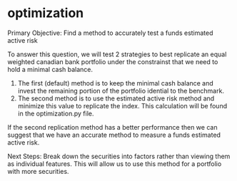 # optimization

Primary Objective: Find a method to accurately test a funds estimated active risk

To answer this question, we will test 2 strategies to best replicate an equal weighted canadian bank portfolio under the constrainst that we need to hold a minimal cash balance.
1. The first (default) method is to keep the minimal cash balance and invest the remaining portion of the portfolio idential to the benchmark.
2. The second method is to use the estimated active risk method and minimize this value to replicate the index. This calculation will be found in the optimization.py file.

If the second replication method has a better performance then we can suggest that we have an accurate method to measure a funds estimated active risk.

Next Steps:
Break down the securities into factors rather than viewing them as individual features. This will allow us to use this method for a portfolio with more securities.